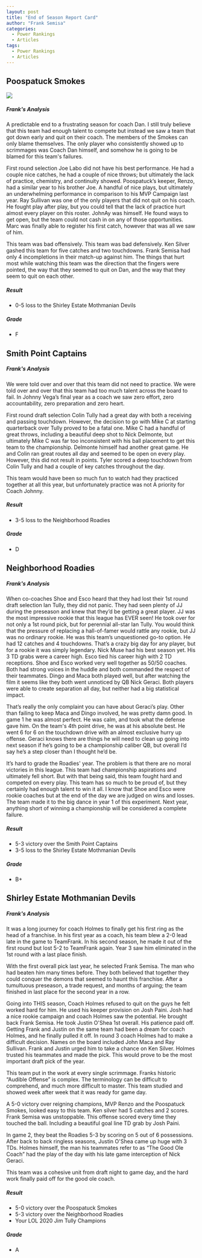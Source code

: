 ```yaml
---
layout: post
title: "End of Season Report Card"
author: "Frank Semisa"
categories:
  - Power Rankings
  - Articles
tags:
  - Power Rankings
  - Articles
---
```


## Poospatuck Smokes

<img src="https://lh3.googleusercontent.com/ooFlMKyiif1lWTrJBp4mYjY2vmL9BMYyUgUnApM-XiDvx5wyjHTrxDC66DbmZX3MiTaXuWmSa37BZ3hvYEZT-oIocqfWpdOlfUX1Mey--A2dR6xubkPL_by_866hKqckcNqyVTw4Ag=w2400">

##### Frank's Analysis
A predictable end to a frustrating season for coach Dan. I still truly believe that this team had enough talent to compete but instead we saw a team that got down early and quit on their coach. The members of the Smokes can only blame themselves. The only player who consistently showed up to scrimmages was Coach Dan himself, and somehow he is going to be blamed for this team's failures.

First round selection Joe Labo did not have his best performance. He had a couple nice catches, he had a couple of nice throws; but ultimately the lack of practice, chemistry, and continuity showed. Poospatuck’s keeper, Renzo, had a similar year to his brother Joe. A handful of nice plays, but ultimately an underwhelming performance in comparison to his MVP Campaign last year. Ray Sullivan was one of the only players that did not quit on his coach. He fought play after play, but you could tell that the lack of practice hurt almost every player on this roster. JohnAy was himself. He found ways to get open, but the team could not cash in on any of those opportunities. Marc was finally able to register his first catch, however that was all we saw of him.

This team was bad offensively. This team was bad defensively. Ken Silver gashed this team for five catches and two touchdowns. Frank Semisa had only 4 incompletions in their match-up against him. The things that hurt most while watching this team was the direction that the fingers were pointed, the way that they seemed to quit on Dan, and the way that they seem to quit on each other.

##### Result
- 0-5 loss to the Shirley Estate Mothmanian Devils

##### Grade
- F


## Smith Point Captains

##### Frank's Analysis

We were told over and over that this team did not need to practice. We were told over and over that this team had too much talent across the board to fail. In Johnny Vega’s final year as a coach we saw zero effort, zero accountability, zero preparation and zero heart.

First round draft selection Colin Tully had a great day with both a receiving and passing touchdown. However, the decision to go with Mike C at starting quarterback over Tully proved to be a fatal one. Mike C had a handful of great throws, including a beautiful deep shot to Nick Delmonte, but ultimately Mike C was far too inconsistent with his ball placement to get this team to the championship. Delmonte himself had another great game. He and Colin ran great routes all day and seemed to be open on every play. However, this did not result in points. Tyler scored a deep touchdown from Colin Tully and had a couple of key catches throughout the day.

This team would have been so much fun to watch had they practiced together at all this year, but unfortunately practice was not A priority for Coach Johnny.

##### Result
- 3-5 loss to the Neighborhood Roadies

##### Grade
- D

## Neighborhood Roadies

##### Frank's Analysis

When co-coaches Shoe and Esco heard that they had lost their 1st round draft selection Ian Tully, they did not panic. They had seen plenty of JJ during the preseason and knew that they’d be getting a great player. JJ was the most impressive rookie that this league has EVER seen! He took over for not only a 1st round pick, but for perennial all-star Ian Tully. You would think that the pressure of replacing a hall-of-famer would rattle any rookie, but JJ was no ordinary rookie. He was this team’s unquestioned go-to option. He had 12 catches and 4 touchdowns. That’s a crazy big day for any player, but for a rookie it was simply legendary. Nick Muse had his best season yet. His 3 TD grabs were a career high. Esco tied his career high with 2 TD receptions. Shoe and Esco worked very well together as 50/50 coaches. Both had strong voices in the huddle and both commanded the respect of their teammates. Dingo and Maca both played well, but after watching the film it seems like they both went unnoticed by QB Nick Geraci. Both players were able to create separation all day, but neither had a big statistical impact.

That’s really the only complaint you can have about Geraci’s play. Other than failing to keep Maca and Dingo involved, he was pretty damn good. In game 1 he was almost perfect. He was calm, and took what the defense gave him. On the team's 4th point drive, he was at his absolute best. He went 6 for 6 on the touchdown drive with an almost exclusive hurry up offense. Geraci knows there are things he will need to clean up going into next season if he’s going to be a championship caliber QB, but overall I’d say he’s a step closer than I thought he’d be.

It’s hard to grade the Roadies' year. The problem is that there are no moral victories in this league. This team had championship aspirations and ultimately fell short. But with that being said, this team fought hard and competed on every play. This team has so much to be proud of, but they certainly had enough talent to win it all. I know that Shoe and Esco were rookie coaches but at the end of the day we are judged on wins and losses. The team made it to the big dance in year 1 of this experiment. Next year, anything short of winning a championship will be considered a complete failure.

##### Result
- 5-3 victory over the Smith Point Captains
- 3-5 loss to the Shirley Estate Mothmanian Devils

##### Grade
- B+


## Shirley Estate Mothmanian Devils

##### Frank's Analysis

It was a long journey for coach Holmes to finally get his first ring as the head of a franchise. In his first year as a coach, his team blew a 2-0 lead late in the game to TeamFrank. In his second season, he made it out of the first round but lost 5-2 to TeamFrank again. Year 3 saw him eliminated in the 1st round with a last place finish.

With the first overall pick last year, he selected Frank Semisa. The man who had beaten him many times before. They both believed that together they could conquer the demons that seemed to haunt this franchise. After a tumultuous preseason, a trade request, and months of arguing; the team finished in last place for the second year in a row.

Going into THIS season, Coach Holmes refused to quit on the guys he felt worked hard for him. He used his keeper provision on Josh Paini. Josh had a nice rookie campaign and coach Holmes saw the potential. He brought back Frank Semisa. He took Justin O'Shea 1st overall. His patience paid off. Getting Frank and Justin on the same team had been a dream for coach Holmes, and he finally pulled it off. In round 3 coach Holmes had to make a difficult decision. Names on the board included John Maca and Ray Sullivan. Frank and Justin urged him to take a chance on Ken Silver. Holmes trusted his teammates and made the pick. This would prove to be the most important draft pick of the year.

This team put in the work at every single scrimmage. Franks historic “Audible Offense” is complex. The terminology can be difficult to comprehend, and much more difficult to master. This team studied and showed week after week that it was ready for game day.

A 5-0 victory over reigning champions, MVP Renzo and the Poospatuck Smokes, looked easy to this team. Ken silver had 5 catches and 2 scores. Frank Semisa was unstoppable. This offense scored every time they touched the ball. Including a beautiful goal line TD grab by Josh Paini.

In game 2, they beat the Roadies 5-3 by scoring on 5 out of 6 possessions. After back to back ringless seasons, Justin O'Shea came up huge with 3 TDs. Holmes himself, the man his teammates refer to as “The Good Ole Coach” had the play of the day with his late game interception of Nick Geraci.

This team was a cohesive unit from draft night to game day, and the hard work finally paid off for the good ole coach.

##### Result
- 5-0 victory over the Poospatuck Smokes
- 5-3 victory over the Neighborhood Roadies
- Your LOL 2020 Jim Tully Champions

##### Grade
- A
